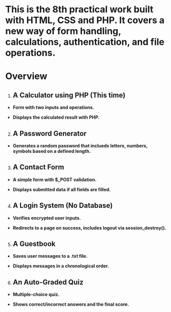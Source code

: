 # This is the 8th practical work built with HTML, CSS and PHP. It covers a new way of form handling, calculations, authentication, and file operations.

# Overview

1. ## A Calculator using PHP (This time)

- **Form with two inputs and operations.**

- **Displays the calculated result with PHP.**

2. ## A Password Generator

- **Generates a random password that inclueds letters, numbers, symbols based on a defined length.**

3. ## A Contact Form

- **A simple form with $_POST validation.**

- **Displays submitted data if all fields are filled.**

4. ## A Login System (No Database)

- **Verifies encrypted user inputs.**

- **Redirects to a page on success, includes logout via session_destroy().**

5. ## A Guestbook

- **Saves user messages to a .txt file.**

- **Displays messages in a chronological order.**

6. ## An Auto-Graded Quiz

- **Multiple-choice quiz.**

- **Shows correct/incorrect answers and the final score.**